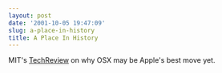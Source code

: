 ```yaml
---
layout: post
date: '2001-10-05 19:47:09'
slug: a-place-in-history
title: A Place In History
---
```


MIT's [TechReview](http://www.techreview.com/magazine/oct01/garfinkel.asp) on why OSX may be Apple's best move yet.